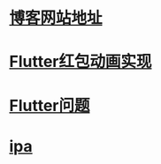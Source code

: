 # [博客网站地址](https://lc-os.github.io/lcos/)

# [Flutter红包动画实现](https://lc-os.github.io/lcos/red_packet)

# [Flutter问题](https://lc-os.github.io/lcos/flutter_log)

# [ipa](https://lc-os.github.io/lcos/index.html)


